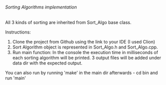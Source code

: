 ###### Sorting Algorithms implementation

All 3 kinds of sorting are inherited from Sort_Algo base class.

Instructions:

1. Clone the project from Github using the link to your IDE (I used Clion)
2. Sort Algorithm object is represented in Sort_Algo.h and Sort_Algo.cpp.
3. Run main function:
    In the console the execution time in milliseconds of each sorting algorithm will be printed.
    3 output files will be added under data dir with the expected output.
    
You can also run by running 'make' in the main dir
afterwards - cd bin
and run 'main'
